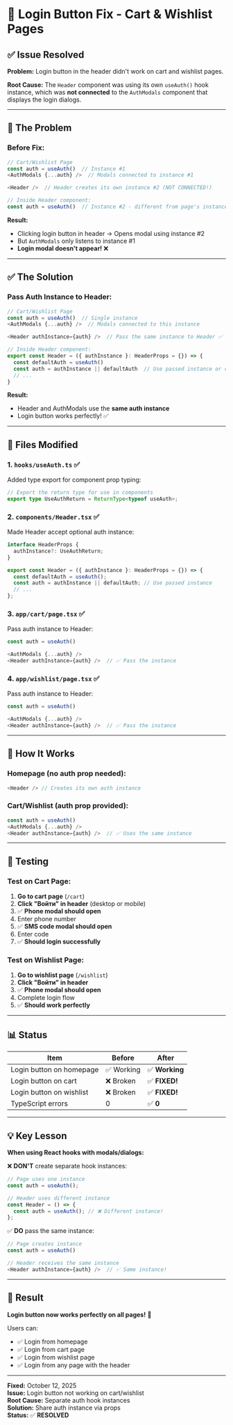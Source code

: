 # 🔐 Login Button Fix - Cart & Wishlist Pages

## ✅ **Issue Resolved**

**Problem:** Login button in the header didn't work on cart and wishlist pages.

**Root Cause:** The `Header` component was using its own `useAuth()` hook instance, which was **not connected** to the `AuthModals` component that displays the login dialogs.

---

## 🐛 **The Problem**

### Before Fix:

```typescript
// Cart/Wishlist Page
const auth = useAuth()  // Instance #1
<AuthModals {...auth} />  // Modals connected to instance #1

<Header />  // Header creates its own instance #2 (NOT CONNECTED!)

// Inside Header component:
const auth = useAuth()  // Instance #2 - different from page's instance
```

**Result:**

- Clicking login button in header → Opens modal using instance #2
- But `AuthModals` only listens to instance #1
- **Login modal doesn't appear!** ❌

---

## ✅ **The Solution**

### Pass Auth Instance to Header:

```typescript
// Cart/Wishlist Page
const auth = useAuth()  // Single instance
<AuthModals {...auth} />  // Modals connected to this instance

<Header authInstance={auth} />  // Pass the same instance to Header ✅

// Inside Header component:
export const Header = ({ authInstance }: HeaderProps = {}) => {
  const defaultAuth = useAuth()
  const auth = authInstance || defaultAuth  // Use passed instance or create new one
  // ...
}
```

**Result:**

- Header and AuthModals use the **same auth instance**
- Login button works perfectly! ✅

---

## 📁 **Files Modified**

### 1. **`hooks/useAuth.ts`** ✅

Added type export for component prop typing:

```typescript
// Export the return type for use in components
export type UseAuthReturn = ReturnType<typeof useAuth>;
```

### 2. **`components/Header.tsx`** ✅

Made Header accept optional auth instance:

```typescript
interface HeaderProps {
  authInstance?: UseAuthReturn;
}

export const Header = ({ authInstance }: HeaderProps = {}) => {
  const defaultAuth = useAuth();
  const auth = authInstance || defaultAuth; // Use passed instance
  // ...
};
```

### 3. **`app/cart/page.tsx`** ✅

Pass auth instance to Header:

```typescript
const auth = useAuth()

<AuthModals {...auth} />
<Header authInstance={auth} />  // ✅ Pass the instance
```

### 4. **`app/wishlist/page.tsx`** ✅

Pass auth instance to Header:

```typescript
const auth = useAuth()

<AuthModals {...auth} />
<Header authInstance={auth} />  // ✅ Pass the instance
```

---

## 🎯 **How It Works**

### Homepage (no auth prop needed):

```typescript
<Header /> // Creates its own auth instance
```

### Cart/Wishlist (auth prop provided):

```typescript
const auth = useAuth()
<AuthModals {...auth} />
<Header authInstance={auth} />  // ✅ Uses the same instance
```

---

## 🧪 **Testing**

### Test on Cart Page:

1. **Go to cart page** (`/cart`)
2. **Click "Войти" in header** (desktop or mobile)
3. ✅ **Phone modal should open**
4. Enter phone number
5. ✅ **SMS code modal should open**
6. Enter code
7. ✅ **Should login successfully**

### Test on Wishlist Page:

1. **Go to wishlist page** (`/wishlist`)
2. **Click "Войти" in header**
3. ✅ **Phone modal should open**
4. Complete login flow
5. ✅ **Should work perfectly**

---

## 📊 **Status**

| Item                     | Before     | After          |
| ------------------------ | ---------- | -------------- |
| Login button on homepage | ✅ Working | ✅ **Working** |
| Login button on cart     | ❌ Broken  | ✅ **FIXED!**  |
| Login button on wishlist | ❌ Broken  | ✅ **FIXED!**  |
| TypeScript errors        | 0          | ✅ **0**       |

---

## 💡 **Key Lesson**

**When using React hooks with modals/dialogs:**

❌ **DON'T** create separate hook instances:

```typescript
// Page uses one instance
const auth = useAuth();

// Header uses different instance
const Header = () => {
  const auth = useAuth(); // ❌ Different instance!
};
```

✅ **DO** pass the same instance:

```typescript
// Page creates instance
const auth = useAuth()

// Header receives the same instance
<Header authInstance={auth} />  // ✅ Same instance!
```

---

## 🚀 **Result**

**Login button now works perfectly on all pages!** 🎉

Users can:

- ✅ Login from homepage
- ✅ Login from cart page
- ✅ Login from wishlist page
- ✅ Login from any page with the header

---

**Fixed:** October 12, 2025  
**Issue:** Login button not working on cart/wishlist  
**Root Cause:** Separate auth hook instances  
**Solution:** Share auth instance via props  
**Status:** ✅ **RESOLVED**
